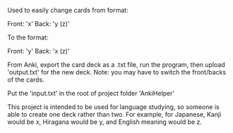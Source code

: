 Used to easily change cards from format:

Front: 'x'
Back: 'y (z)'


To the format:

Front: 'y'
Back: 'x (z)'


From Anki, export the card deck as a .txt file, run the program, then upload 'output.txt' for the new deck. Note: you may have to switch the front/backs of the cards.

Put the 'input.txt' in the root of project folder 'AnkiHelper'


This project is intended to be used for language studying, so someone is able to create one deck rather than two. For example, for Japanese, Kanji would be x, Hiragana would be y, and English meaning would be z.
